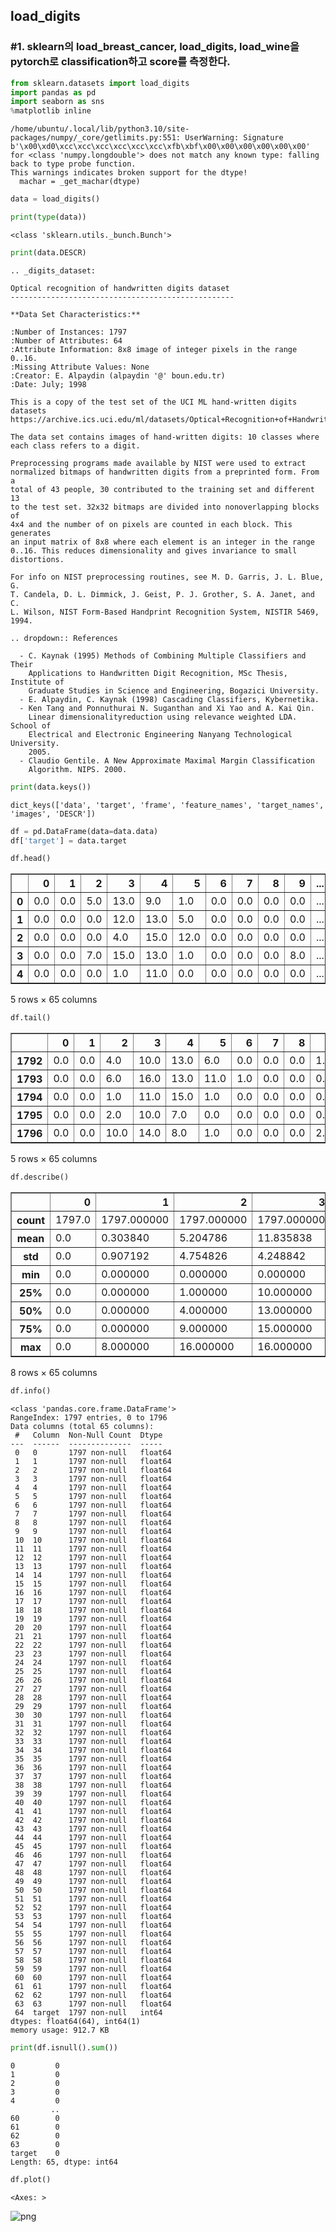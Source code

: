 ## load_digits

### #1. sklearn의 load_breast_cancer, load_digits, load_wine을 pytorch로 classification하고 score를 측정한다.


```python
from sklearn.datasets import load_digits
import pandas as pd
import seaborn as sns
%matplotlib inline
```

    /home/ubuntu/.local/lib/python3.10/site-packages/numpy/_core/getlimits.py:551: UserWarning: Signature b'\x00\xd0\xcc\xcc\xcc\xcc\xcc\xcc\xfb\xbf\x00\x00\x00\x00\x00\x00' for <class 'numpy.longdouble'> does not match any known type: falling back to type probe function.
    This warnings indicates broken support for the dtype!
      machar = _get_machar(dtype)



```python
data = load_digits()
```


```python
print(type(data))
```

    <class 'sklearn.utils._bunch.Bunch'>



```python
print(data.DESCR)
```

    .. _digits_dataset:
    
    Optical recognition of handwritten digits dataset
    --------------------------------------------------
    
    **Data Set Characteristics:**
    
    :Number of Instances: 1797
    :Number of Attributes: 64
    :Attribute Information: 8x8 image of integer pixels in the range 0..16.
    :Missing Attribute Values: None
    :Creator: E. Alpaydin (alpaydin '@' boun.edu.tr)
    :Date: July; 1998
    
    This is a copy of the test set of the UCI ML hand-written digits datasets
    https://archive.ics.uci.edu/ml/datasets/Optical+Recognition+of+Handwritten+Digits
    
    The data set contains images of hand-written digits: 10 classes where
    each class refers to a digit.
    
    Preprocessing programs made available by NIST were used to extract
    normalized bitmaps of handwritten digits from a preprinted form. From a
    total of 43 people, 30 contributed to the training set and different 13
    to the test set. 32x32 bitmaps are divided into nonoverlapping blocks of
    4x4 and the number of on pixels are counted in each block. This generates
    an input matrix of 8x8 where each element is an integer in the range
    0..16. This reduces dimensionality and gives invariance to small
    distortions.
    
    For info on NIST preprocessing routines, see M. D. Garris, J. L. Blue, G.
    T. Candela, D. L. Dimmick, J. Geist, P. J. Grother, S. A. Janet, and C.
    L. Wilson, NIST Form-Based Handprint Recognition System, NISTIR 5469,
    1994.
    
    .. dropdown:: References
    
      - C. Kaynak (1995) Methods of Combining Multiple Classifiers and Their
        Applications to Handwritten Digit Recognition, MSc Thesis, Institute of
        Graduate Studies in Science and Engineering, Bogazici University.
      - E. Alpaydin, C. Kaynak (1998) Cascading Classifiers, Kybernetika.
      - Ken Tang and Ponnuthurai N. Suganthan and Xi Yao and A. Kai Qin.
        Linear dimensionalityreduction using relevance weighted LDA. School of
        Electrical and Electronic Engineering Nanyang Technological University.
        2005.
      - Claudio Gentile. A New Approximate Maximal Margin Classification
        Algorithm. NIPS. 2000.
    



```python
print(data.keys())
```

    dict_keys(['data', 'target', 'frame', 'feature_names', 'target_names', 'images', 'DESCR'])



```python
df = pd.DataFrame(data=data.data)
df['target'] = data.target
```


```python
df.head()
```




<div>
<style scoped>
    .dataframe tbody tr th:only-of-type {
        vertical-align: middle;
    }

    .dataframe tbody tr th {
        vertical-align: top;
    }

    .dataframe thead th {
        text-align: right;
    }
</style>
<table border="1" class="dataframe">
  <thead>
    <tr style="text-align: right;">
      <th></th>
      <th>0</th>
      <th>1</th>
      <th>2</th>
      <th>3</th>
      <th>4</th>
      <th>5</th>
      <th>6</th>
      <th>7</th>
      <th>8</th>
      <th>9</th>
      <th>...</th>
      <th>55</th>
      <th>56</th>
      <th>57</th>
      <th>58</th>
      <th>59</th>
      <th>60</th>
      <th>61</th>
      <th>62</th>
      <th>63</th>
      <th>target</th>
    </tr>
  </thead>
  <tbody>
    <tr>
      <th>0</th>
      <td>0.0</td>
      <td>0.0</td>
      <td>5.0</td>
      <td>13.0</td>
      <td>9.0</td>
      <td>1.0</td>
      <td>0.0</td>
      <td>0.0</td>
      <td>0.0</td>
      <td>0.0</td>
      <td>...</td>
      <td>0.0</td>
      <td>0.0</td>
      <td>0.0</td>
      <td>6.0</td>
      <td>13.0</td>
      <td>10.0</td>
      <td>0.0</td>
      <td>0.0</td>
      <td>0.0</td>
      <td>0</td>
    </tr>
    <tr>
      <th>1</th>
      <td>0.0</td>
      <td>0.0</td>
      <td>0.0</td>
      <td>12.0</td>
      <td>13.0</td>
      <td>5.0</td>
      <td>0.0</td>
      <td>0.0</td>
      <td>0.0</td>
      <td>0.0</td>
      <td>...</td>
      <td>0.0</td>
      <td>0.0</td>
      <td>0.0</td>
      <td>0.0</td>
      <td>11.0</td>
      <td>16.0</td>
      <td>10.0</td>
      <td>0.0</td>
      <td>0.0</td>
      <td>1</td>
    </tr>
    <tr>
      <th>2</th>
      <td>0.0</td>
      <td>0.0</td>
      <td>0.0</td>
      <td>4.0</td>
      <td>15.0</td>
      <td>12.0</td>
      <td>0.0</td>
      <td>0.0</td>
      <td>0.0</td>
      <td>0.0</td>
      <td>...</td>
      <td>0.0</td>
      <td>0.0</td>
      <td>0.0</td>
      <td>0.0</td>
      <td>3.0</td>
      <td>11.0</td>
      <td>16.0</td>
      <td>9.0</td>
      <td>0.0</td>
      <td>2</td>
    </tr>
    <tr>
      <th>3</th>
      <td>0.0</td>
      <td>0.0</td>
      <td>7.0</td>
      <td>15.0</td>
      <td>13.0</td>
      <td>1.0</td>
      <td>0.0</td>
      <td>0.0</td>
      <td>0.0</td>
      <td>8.0</td>
      <td>...</td>
      <td>0.0</td>
      <td>0.0</td>
      <td>0.0</td>
      <td>7.0</td>
      <td>13.0</td>
      <td>13.0</td>
      <td>9.0</td>
      <td>0.0</td>
      <td>0.0</td>
      <td>3</td>
    </tr>
    <tr>
      <th>4</th>
      <td>0.0</td>
      <td>0.0</td>
      <td>0.0</td>
      <td>1.0</td>
      <td>11.0</td>
      <td>0.0</td>
      <td>0.0</td>
      <td>0.0</td>
      <td>0.0</td>
      <td>0.0</td>
      <td>...</td>
      <td>0.0</td>
      <td>0.0</td>
      <td>0.0</td>
      <td>0.0</td>
      <td>2.0</td>
      <td>16.0</td>
      <td>4.0</td>
      <td>0.0</td>
      <td>0.0</td>
      <td>4</td>
    </tr>
  </tbody>
</table>
<p>5 rows × 65 columns</p>
</div>




```python
df.tail()
```




<div>
<style scoped>
    .dataframe tbody tr th:only-of-type {
        vertical-align: middle;
    }

    .dataframe tbody tr th {
        vertical-align: top;
    }

    .dataframe thead th {
        text-align: right;
    }
</style>
<table border="1" class="dataframe">
  <thead>
    <tr style="text-align: right;">
      <th></th>
      <th>0</th>
      <th>1</th>
      <th>2</th>
      <th>3</th>
      <th>4</th>
      <th>5</th>
      <th>6</th>
      <th>7</th>
      <th>8</th>
      <th>9</th>
      <th>...</th>
      <th>55</th>
      <th>56</th>
      <th>57</th>
      <th>58</th>
      <th>59</th>
      <th>60</th>
      <th>61</th>
      <th>62</th>
      <th>63</th>
      <th>target</th>
    </tr>
  </thead>
  <tbody>
    <tr>
      <th>1792</th>
      <td>0.0</td>
      <td>0.0</td>
      <td>4.0</td>
      <td>10.0</td>
      <td>13.0</td>
      <td>6.0</td>
      <td>0.0</td>
      <td>0.0</td>
      <td>0.0</td>
      <td>1.0</td>
      <td>...</td>
      <td>0.0</td>
      <td>0.0</td>
      <td>0.0</td>
      <td>2.0</td>
      <td>14.0</td>
      <td>15.0</td>
      <td>9.0</td>
      <td>0.0</td>
      <td>0.0</td>
      <td>9</td>
    </tr>
    <tr>
      <th>1793</th>
      <td>0.0</td>
      <td>0.0</td>
      <td>6.0</td>
      <td>16.0</td>
      <td>13.0</td>
      <td>11.0</td>
      <td>1.0</td>
      <td>0.0</td>
      <td>0.0</td>
      <td>0.0</td>
      <td>...</td>
      <td>0.0</td>
      <td>0.0</td>
      <td>0.0</td>
      <td>6.0</td>
      <td>16.0</td>
      <td>14.0</td>
      <td>6.0</td>
      <td>0.0</td>
      <td>0.0</td>
      <td>0</td>
    </tr>
    <tr>
      <th>1794</th>
      <td>0.0</td>
      <td>0.0</td>
      <td>1.0</td>
      <td>11.0</td>
      <td>15.0</td>
      <td>1.0</td>
      <td>0.0</td>
      <td>0.0</td>
      <td>0.0</td>
      <td>0.0</td>
      <td>...</td>
      <td>0.0</td>
      <td>0.0</td>
      <td>0.0</td>
      <td>2.0</td>
      <td>9.0</td>
      <td>13.0</td>
      <td>6.0</td>
      <td>0.0</td>
      <td>0.0</td>
      <td>8</td>
    </tr>
    <tr>
      <th>1795</th>
      <td>0.0</td>
      <td>0.0</td>
      <td>2.0</td>
      <td>10.0</td>
      <td>7.0</td>
      <td>0.0</td>
      <td>0.0</td>
      <td>0.0</td>
      <td>0.0</td>
      <td>0.0</td>
      <td>...</td>
      <td>0.0</td>
      <td>0.0</td>
      <td>0.0</td>
      <td>5.0</td>
      <td>12.0</td>
      <td>16.0</td>
      <td>12.0</td>
      <td>0.0</td>
      <td>0.0</td>
      <td>9</td>
    </tr>
    <tr>
      <th>1796</th>
      <td>0.0</td>
      <td>0.0</td>
      <td>10.0</td>
      <td>14.0</td>
      <td>8.0</td>
      <td>1.0</td>
      <td>0.0</td>
      <td>0.0</td>
      <td>0.0</td>
      <td>2.0</td>
      <td>...</td>
      <td>0.0</td>
      <td>0.0</td>
      <td>1.0</td>
      <td>8.0</td>
      <td>12.0</td>
      <td>14.0</td>
      <td>12.0</td>
      <td>1.0</td>
      <td>0.0</td>
      <td>8</td>
    </tr>
  </tbody>
</table>
<p>5 rows × 65 columns</p>
</div>




```python
df.describe()
```




<div>
<style scoped>
    .dataframe tbody tr th:only-of-type {
        vertical-align: middle;
    }

    .dataframe tbody tr th {
        vertical-align: top;
    }

    .dataframe thead th {
        text-align: right;
    }
</style>
<table border="1" class="dataframe">
  <thead>
    <tr style="text-align: right;">
      <th></th>
      <th>0</th>
      <th>1</th>
      <th>2</th>
      <th>3</th>
      <th>4</th>
      <th>5</th>
      <th>6</th>
      <th>7</th>
      <th>8</th>
      <th>9</th>
      <th>...</th>
      <th>55</th>
      <th>56</th>
      <th>57</th>
      <th>58</th>
      <th>59</th>
      <th>60</th>
      <th>61</th>
      <th>62</th>
      <th>63</th>
      <th>target</th>
    </tr>
  </thead>
  <tbody>
    <tr>
      <th>count</th>
      <td>1797.0</td>
      <td>1797.000000</td>
      <td>1797.000000</td>
      <td>1797.000000</td>
      <td>1797.000000</td>
      <td>1797.000000</td>
      <td>1797.000000</td>
      <td>1797.000000</td>
      <td>1797.000000</td>
      <td>1797.000000</td>
      <td>...</td>
      <td>1797.000000</td>
      <td>1797.000000</td>
      <td>1797.000000</td>
      <td>1797.000000</td>
      <td>1797.000000</td>
      <td>1797.000000</td>
      <td>1797.000000</td>
      <td>1797.000000</td>
      <td>1797.000000</td>
      <td>1797.000000</td>
    </tr>
    <tr>
      <th>mean</th>
      <td>0.0</td>
      <td>0.303840</td>
      <td>5.204786</td>
      <td>11.835838</td>
      <td>11.848080</td>
      <td>5.781859</td>
      <td>1.362270</td>
      <td>0.129661</td>
      <td>0.005565</td>
      <td>1.993879</td>
      <td>...</td>
      <td>0.206455</td>
      <td>0.000556</td>
      <td>0.279354</td>
      <td>5.557596</td>
      <td>12.089037</td>
      <td>11.809126</td>
      <td>6.764051</td>
      <td>2.067891</td>
      <td>0.364496</td>
      <td>4.490818</td>
    </tr>
    <tr>
      <th>std</th>
      <td>0.0</td>
      <td>0.907192</td>
      <td>4.754826</td>
      <td>4.248842</td>
      <td>4.287388</td>
      <td>5.666418</td>
      <td>3.325775</td>
      <td>1.037383</td>
      <td>0.094222</td>
      <td>3.196160</td>
      <td>...</td>
      <td>0.984401</td>
      <td>0.023590</td>
      <td>0.934302</td>
      <td>5.103019</td>
      <td>4.374694</td>
      <td>4.933947</td>
      <td>5.900623</td>
      <td>4.090548</td>
      <td>1.860122</td>
      <td>2.865304</td>
    </tr>
    <tr>
      <th>min</th>
      <td>0.0</td>
      <td>0.000000</td>
      <td>0.000000</td>
      <td>0.000000</td>
      <td>0.000000</td>
      <td>0.000000</td>
      <td>0.000000</td>
      <td>0.000000</td>
      <td>0.000000</td>
      <td>0.000000</td>
      <td>...</td>
      <td>0.000000</td>
      <td>0.000000</td>
      <td>0.000000</td>
      <td>0.000000</td>
      <td>0.000000</td>
      <td>0.000000</td>
      <td>0.000000</td>
      <td>0.000000</td>
      <td>0.000000</td>
      <td>0.000000</td>
    </tr>
    <tr>
      <th>25%</th>
      <td>0.0</td>
      <td>0.000000</td>
      <td>1.000000</td>
      <td>10.000000</td>
      <td>10.000000</td>
      <td>0.000000</td>
      <td>0.000000</td>
      <td>0.000000</td>
      <td>0.000000</td>
      <td>0.000000</td>
      <td>...</td>
      <td>0.000000</td>
      <td>0.000000</td>
      <td>0.000000</td>
      <td>1.000000</td>
      <td>11.000000</td>
      <td>10.000000</td>
      <td>0.000000</td>
      <td>0.000000</td>
      <td>0.000000</td>
      <td>2.000000</td>
    </tr>
    <tr>
      <th>50%</th>
      <td>0.0</td>
      <td>0.000000</td>
      <td>4.000000</td>
      <td>13.000000</td>
      <td>13.000000</td>
      <td>4.000000</td>
      <td>0.000000</td>
      <td>0.000000</td>
      <td>0.000000</td>
      <td>0.000000</td>
      <td>...</td>
      <td>0.000000</td>
      <td>0.000000</td>
      <td>0.000000</td>
      <td>4.000000</td>
      <td>13.000000</td>
      <td>14.000000</td>
      <td>6.000000</td>
      <td>0.000000</td>
      <td>0.000000</td>
      <td>4.000000</td>
    </tr>
    <tr>
      <th>75%</th>
      <td>0.0</td>
      <td>0.000000</td>
      <td>9.000000</td>
      <td>15.000000</td>
      <td>15.000000</td>
      <td>11.000000</td>
      <td>0.000000</td>
      <td>0.000000</td>
      <td>0.000000</td>
      <td>3.000000</td>
      <td>...</td>
      <td>0.000000</td>
      <td>0.000000</td>
      <td>0.000000</td>
      <td>10.000000</td>
      <td>16.000000</td>
      <td>16.000000</td>
      <td>12.000000</td>
      <td>2.000000</td>
      <td>0.000000</td>
      <td>7.000000</td>
    </tr>
    <tr>
      <th>max</th>
      <td>0.0</td>
      <td>8.000000</td>
      <td>16.000000</td>
      <td>16.000000</td>
      <td>16.000000</td>
      <td>16.000000</td>
      <td>16.000000</td>
      <td>15.000000</td>
      <td>2.000000</td>
      <td>16.000000</td>
      <td>...</td>
      <td>13.000000</td>
      <td>1.000000</td>
      <td>9.000000</td>
      <td>16.000000</td>
      <td>16.000000</td>
      <td>16.000000</td>
      <td>16.000000</td>
      <td>16.000000</td>
      <td>16.000000</td>
      <td>9.000000</td>
    </tr>
  </tbody>
</table>
<p>8 rows × 65 columns</p>
</div>




```python
df.info()
```

    <class 'pandas.core.frame.DataFrame'>
    RangeIndex: 1797 entries, 0 to 1796
    Data columns (total 65 columns):
     #   Column  Non-Null Count  Dtype  
    ---  ------  --------------  -----  
     0   0       1797 non-null   float64
     1   1       1797 non-null   float64
     2   2       1797 non-null   float64
     3   3       1797 non-null   float64
     4   4       1797 non-null   float64
     5   5       1797 non-null   float64
     6   6       1797 non-null   float64
     7   7       1797 non-null   float64
     8   8       1797 non-null   float64
     9   9       1797 non-null   float64
     10  10      1797 non-null   float64
     11  11      1797 non-null   float64
     12  12      1797 non-null   float64
     13  13      1797 non-null   float64
     14  14      1797 non-null   float64
     15  15      1797 non-null   float64
     16  16      1797 non-null   float64
     17  17      1797 non-null   float64
     18  18      1797 non-null   float64
     19  19      1797 non-null   float64
     20  20      1797 non-null   float64
     21  21      1797 non-null   float64
     22  22      1797 non-null   float64
     23  23      1797 non-null   float64
     24  24      1797 non-null   float64
     25  25      1797 non-null   float64
     26  26      1797 non-null   float64
     27  27      1797 non-null   float64
     28  28      1797 non-null   float64
     29  29      1797 non-null   float64
     30  30      1797 non-null   float64
     31  31      1797 non-null   float64
     32  32      1797 non-null   float64
     33  33      1797 non-null   float64
     34  34      1797 non-null   float64
     35  35      1797 non-null   float64
     36  36      1797 non-null   float64
     37  37      1797 non-null   float64
     38  38      1797 non-null   float64
     39  39      1797 non-null   float64
     40  40      1797 non-null   float64
     41  41      1797 non-null   float64
     42  42      1797 non-null   float64
     43  43      1797 non-null   float64
     44  44      1797 non-null   float64
     45  45      1797 non-null   float64
     46  46      1797 non-null   float64
     47  47      1797 non-null   float64
     48  48      1797 non-null   float64
     49  49      1797 non-null   float64
     50  50      1797 non-null   float64
     51  51      1797 non-null   float64
     52  52      1797 non-null   float64
     53  53      1797 non-null   float64
     54  54      1797 non-null   float64
     55  55      1797 non-null   float64
     56  56      1797 non-null   float64
     57  57      1797 non-null   float64
     58  58      1797 non-null   float64
     59  59      1797 non-null   float64
     60  60      1797 non-null   float64
     61  61      1797 non-null   float64
     62  62      1797 non-null   float64
     63  63      1797 non-null   float64
     64  target  1797 non-null   int64  
    dtypes: float64(64), int64(1)
    memory usage: 912.7 KB



```python
print(df.isnull().sum())
```

    0         0
    1         0
    2         0
    3         0
    4         0
             ..
    60        0
    61        0
    62        0
    63        0
    target    0
    Length: 65, dtype: int64



```python
df.plot()
```




    <Axes: >




    
![png](load_digits2_files/load_digits2_12_1.png)
    



```python

```
